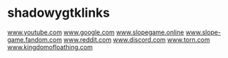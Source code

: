 # shadowygtklinks
www.youtube.com
www.google.com
www.slopegame.online
www.slope-game.fandom.com
www.reddit.com
www.discord.com
www.torn.com
www.kingdomofloathing.com
